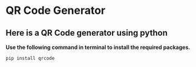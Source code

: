 # QR Code Generator

## Here is a QR Code generator using python

**Use the following command in terminal to install the required packages.**
```
pip install qrcode
```
